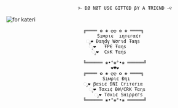 

                              ୨⎯ ÐØ NØT USЄ GIŦTЄÐ βY A ŦRIЄNÐ ⎯୧
![for kateri](https://github.com/user-attachments/assets/bd04b0fd-dc47-452d-8dab-20e3e5a72e06) 


                                ╔════ ✿ ❀ ღღ ✿ ❀ ════╗
                                     Sıмριє  ıηтєгα¢т
                                 ೃ❤ Ðαηdγ Wσгιd Ŧαηs
                                  ೃ❤   ŦPЄ Ŧαηs 
                                   ೃ❤  CяK Ŧαηs
                                
                                ╚══════ ❀•°❀°•❀ ══════╝
                                          ❤♥❤
                                ╔════ ✿ ❀ ღღ ✿ ❀ ════╗
                                       Sıмριє Ðηı 
                                ೃ❤ βαsı¢ ÐNI Cгıтєгıα
                                  ೃ❤ Tσxı¢ ÐW/CRK Ŧαηs
                                    ೃ❤ Tσxı¢ Sнıρρєгs
                                ╚══════ ❀•°❀°•❀ ══════╝
